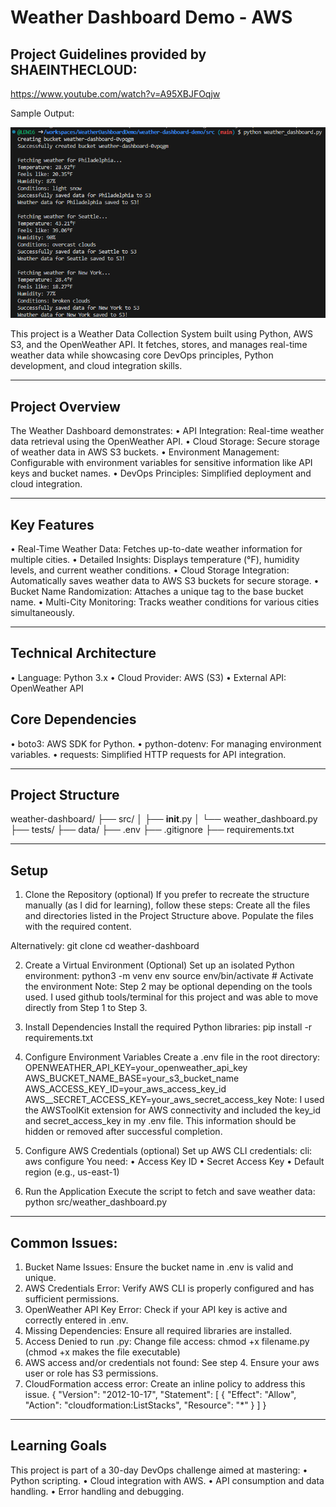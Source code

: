 # Weather Dashboard Demo - AWS

## Project Guidelines provided by SHAEINTHECLOUD:
https://www.youtube.com/watch?v=A95XBJFOqjw

Sample Output:

![alt text](weatherdashboarddemo-image-output.png)
 
This project is a Weather Data Collection System built using Python, AWS S3, and the OpenWeather API. It fetches, stores, and manages real-time weather data while showcasing core DevOps principles, Python development, and cloud integration skills.
________________________________________
## Project Overview
The Weather Dashboard demonstrates:
•	API Integration: Real-time weather data retrieval using the OpenWeather API.
•	Cloud Storage: Secure storage of weather data in AWS S3 buckets.
•	Environment Management: Configurable with environment variables for sensitive information like API keys and bucket names.
•	DevOps Principles: Simplified deployment and cloud integration.
________________________________________
## Key Features
•	Real-Time Weather Data: Fetches up-to-date weather information for multiple cities.
•	Detailed Insights: Displays temperature (°F), humidity levels, and current weather conditions.
•	Cloud Storage Integration: Automatically saves weather data to AWS S3 buckets for secure storage.
•       Bucket Name Randomization: Attaches a unique tag to the base bucket name.
•	Multi-City Monitoring: Tracks weather conditions for various cities simultaneously.
________________________________________
## Technical Architecture
•	Language: Python 3.x
•	Cloud Provider: AWS (S3)
•	External API: OpenWeather API
## Core Dependencies
•	boto3: AWS SDK for Python.
•	python-dotenv: For managing environment variables.
•	requests: Simplified HTTP requests for API integration.
________________________________________
## Project Structure

weather-dashboard/
  ├── src/
  │   ├── __init__.py
  │   └── weather_dashboard.py
  ├── tests/
  ├── data/
  ├── .env
  ├── .gitignore
  ├── requirements.txt
________________________________________
## Setup
1. Clone the Repository (optional)
If you prefer to recreate the structure manually (as I did for learning), follow these steps:
	Create all the files and directories listed in the Project Structure above.
   	Populate the files with the required content.

Alternatively:
git clone <repository-url>
cd weather-dashboard

2. Create a Virtual Environment (Optional)
Set up an isolated Python environment:
python3 -m venv env
source env/bin/activate  # Activate the environment
Note: Step 2 may be optional depending on the tools used. I used github tools/terminal for this project and was able to move directly from Step 1 to Step 3.

3. Install Dependencies
Install the required Python libraries:
pip install -r requirements.txt

4. Configure Environment Variables
Create a .env file in the root directory:
OPENWEATHER_API_KEY=your_openweather_api_key
AWS_BUCKET_NAME_BASE=your_s3_bucket_name
AWS_ACCESS_KEY_ID=your_aws_access_key_id
AWS__SECRET_ACCESS_KEY=your_aws_secret_access_key
Note: I used the AWSToolKit extension for AWS connectivity and included the key_id and secret_access_key in my .env file. This information should be hidden or removed after successful completion. 

5. Configure AWS Credentials (optional)
Set up AWS CLI credentials:
cli: aws configure
You need:
•	Access Key ID
•	Secret Access Key
•	Default region (e.g., us-east-1)

6. Run the Application
Execute the script to fetch and save weather data:
python src/weather_dashboard.py
________________________________________
## Common Issues:
1.	Bucket Name Issues: Ensure the bucket name in .env is valid and unique.
2.	AWS Credentials Error: Verify AWS CLI is properly configured and has sufficient permissions.
3.	OpenWeather API Key Error: Check if your API key is active and correctly entered in .env.
4.	Missing Dependencies: Ensure all required libraries are installed.
5.	Access Denied to run .py: Change file  access: chmod +x filename.py (chmod +x makes the file executable)
6.	AWS access and/or credentials not found: See step 4. Ensure your aws user or role has S3 permissions.
7.	CloudFormation access error: Create an inline policy to address this issue.
{
	"Version": "2012-10-17",
	"Statement": [
		{
			"Effect": "Allow",
			"Action": "cloudformation:ListStacks",
			"Resource": "*"
		}
	]
}

________________________________________
## Learning Goals
This project is part of a 30-day DevOps challenge aimed at mastering:
•	Python scripting.
•	Cloud integration with AWS.
•	API consumption and data handling.
•	Error handling and debugging.
